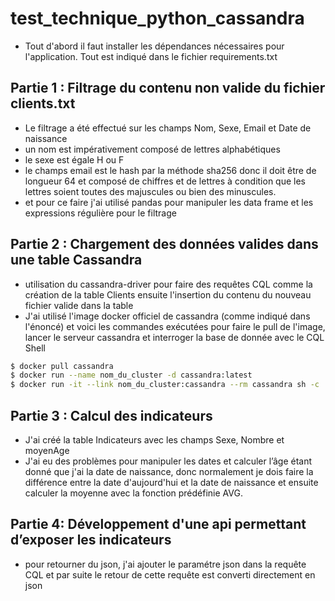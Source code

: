 # test_technique_python_cassandra
* Tout d'abord il faut installer les dépendances nécessaires pour l'application. Tout est indiqué dans le fichier requirements.txt
## Partie 1 : Filtrage du contenu non valide du fichier clients.txt
* Le filtrage a été effectué sur les champs Nom, Sexe, Email et Date de naissance
* un nom est impérativement composé de lettres alphabétiques 
* le sexe est égale H ou F
* le champs email est le hash par la méthode sha256 donc il doit être de longueur 64 et composé de chiffres et de lettres à condition que les lettres soient toutes des majuscules ou bien des minuscules.
*  et pour ce faire j'ai utilisé pandas pour manipuler les data frame et les expressions régulière pour le filtrage
## Partie 2 : Chargement des données valides dans une table Cassandra
* utilisation du cassandra-driver pour faire des requêtes CQL comme la création de la table Clients ensuite l'insertion du contenu du nouveau fichier valide dans la table 
* J'ai utilisé l'image docker officiel de cassandra (comme indiqué dans l'énoncé) et voici les commandes exécutées pour faire le pull de l'image, lancer le serveur cassandra et interroger la base de donnée avec le CQL Shell  
```sh
$ docker pull cassandra
$ docker run --name nom_du_cluster -d cassandra:latest
$ docker run -it --link nom_du_cluster:cassandra --rm cassandra sh -c 'exec cqlsh "$CASSANDRA_PORT_9042_TCP_ADDR"'
```
## Partie 3 : Calcul des indicateurs 
* J'ai créé la table Indicateurs avec les champs Sexe, Nombre et moyenAge
* J'ai eu des problèmes pour manipuler les dates et calculer l’âge étant donné que j'ai la date de naissance, donc normalement je dois faire la différence entre la date d'aujourd'hui et la date de naissance et ensuite calculer la moyenne avec la fonction prédéfinie AVG. 
## Partie 4: Développement d'une api permettant d’exposer les indicateurs
* pour retourner du json, j'ai ajouter le paramétre json dans la requête CQL et par suite le retour de cette requête est converti directement en json
